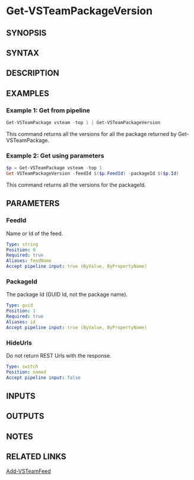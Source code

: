 <!-- #include "./common/header.md" -->

# Get-VSTeamPackageVersion

## SYNOPSIS

<!-- #include "./synopsis/Get-VSTeamPackageVersion.md" -->

## SYNTAX

## DESCRIPTION

<!-- #include "./synopsis/Get-VSTeamPackageVersion.md" -->

## EXAMPLES

### Example 1: Get from pipeline

```powershell
Get-VSTeamPackage vsteam -top 1 | Get-VSTeamPackageVersion
```

This command returns all the versions for all the package returned by Get-VSTeamPackage.

### Example 2: Get using parameters

```powershell
$p = Get-VSTeamPackage vsteam -top 1
Get-VSTeamPackageVersion -feedId $($p.FeedId) -packageId $($p.Id)
```

This command returns all the versions for the packageId.

## PARAMETERS

### FeedId

Name or Id of the feed.

```yaml
Type: string
Position: 0
Required: true
Aliases: feedName
Accept pipeline input: true (ByValue, ByPropertyName)
```

### PackageId

The package Id (GUID Id, not the package name).

```yaml
Type: guid
Position: 1
Required: true
Aliases: id
Accept pipeline input: true (ByValue, ByPropertyName)
```

### HideUrls

Do not return REST Urls with the response.

```yaml
Type: switch
Position: named
Accept pipeline input: false
```

## INPUTS

## OUTPUTS

## NOTES

<!-- #include "./common/prerequisites.md" -->

## RELATED LINKS

[Add-VSTeamFeed](Add-VSTeamFeed.md)

